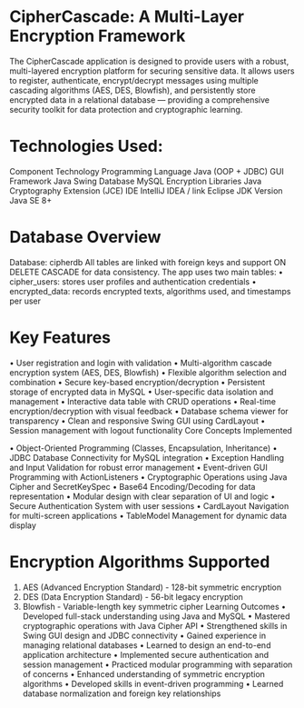 # CipherCascade: A Multi-Layer Encryption Framework
The CipherCascade application is designed to provide users with a robust, multi-layered encryption platform for securing sensitive data. It allows users to register, authenticate, encrypt/decrypt messages using multiple cascading algorithms (AES, DES, Blowfish), and persistently store encrypted data in a relational database — providing a comprehensive security toolkit for data protection and cryptographic learning.

# Technologies Used:

Component      	Technology
Programming Language	Java (OOP + JDBC)
GUI Framework	Java Swing
Database	MySQL
Encryption Libraries	Java Cryptography Extension (JCE)
IDE	IntelliJ IDEA / link Eclipse
JDK Version	Java SE 8+
 
# Database Overview

Database: cipherdb
All tables are linked with foreign keys and support ON DELETE CASCADE for data consistency.
The app uses two main tables:
•	cipher_users: stores user profiles and authentication credentials 
•	encrypted_data: records encrypted texts, algorithms used, and timestamps per user




# Key Features

•	User registration and login with validation 
•	Multi-algorithm cascade encryption system (AES, DES, Blowfish) 
•	Flexible algorithm selection and combination 
•	Secure key-based encryption/decryption 
•	Persistent storage of encrypted data in MySQL 
•	User-specific data isolation and management 
•	Interactive data table with CRUD operations 
•	Real-time encryption/decryption with visual feedback 
•	Database schema viewer for transparency 
•	Clean and responsive Swing GUI using CardLayout 
•	Session management with logout functionality
Core Concepts Implemented

•	Object-Oriented Programming (Classes, Encapsulation, Inheritance)
•	JDBC Database Connectivity for MySQL integration 
•	Exception Handling and Input Validation for robust error management 
•	Event-driven GUI Programming with ActionListeners 
•	Cryptographic Operations using Java Cipher and SecretKeySpec 
•	Base64 Encoding/Decoding for data representation 
•	Modular design with clear separation of UI and logic 
•	Secure Authentication System with user sessions 
•	CardLayout Navigation for multi-screen applications 
•	TableModel Management for dynamic data display

# Encryption Algorithms Supported

1.	AES (Advanced Encryption Standard) - 128-bit symmetric encryption 
2.	DES (Data Encryption Standard) - 56-bit legacy encryption 
3.	Blowfish - Variable-length key symmetric cipher
Learning Outcomes
•	Developed full-stack understanding using Java and MySQL 
•	Mastered cryptographic operations with Java Cipher API 
•	Strengthened skills in Swing GUI design and JDBC connectivity 
•	Gained experience in managing relational databases 
•	Learned to design an end-to-end application architecture 
•	Implemented secure authentication and session management 
•	Practiced modular programming with separation of concerns 
•	Enhanced understanding of symmetric encryption algorithms 
•	Developed skills in event-driven programming 
•	Learned database normalization and foreign key relationships
